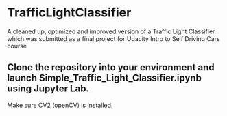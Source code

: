 # TrafficLightClassifier
A cleaned up, optimized and improved version of a Traffic Light Classifier which was submitted as a final project for Udacity Intro to Self Driving Cars course

## Clone the repository into your environment and launch Simple_Traffic_Light_Classifier.ipynb using Jupyter Lab. 

Make sure CV2 (openCV) is installed.
